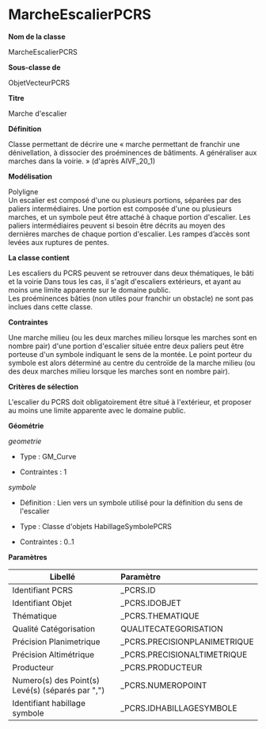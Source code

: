 # MarcheEscalierPCRS #



**Nom de la classe**

MarcheEscalierPCRS

**Sous-classe de**

ObjetVecteurPCRS

**Titre**

Marche d'escalier

**Définition**

Classe permettant de décrire une « marche permettant de franchir une dénivellation, à dissocier des proéminences de bâtiments. A généraliser aux marches dans la voirie. » (d'après AIVF_20_1)

**Modélisation**

Polyligne <br>
Un escalier est composé d'une ou plusieurs portions, séparées par des paliers intermédiaires. Une portion est composée d'une ou plusieurs marches, et un symbole peut être attaché à chaque portion d'escalier. Les paliers intermédiaires peuvent si besoin être décrits au moyen des dernières marches de chaque portion d'escalier.
Les rampes d’accès sont levées aux ruptures de pentes.  

**La classe contient**

Les escaliers du PCRS peuvent se retrouver dans deux thématiques, le bâti et la voirie Dans tous les cas, il s'agit d'escaliers extérieurs, et ayant au moins une limite apparente sur le domaine public.   
Les proéminences bâties (non utiles pour franchir un obstacle) ne sont pas inclues dans cette classe.

**Contraintes**

Une marche milieu (ou les deux marches milieu lorsque les marches sont en nombre pair) d'une portion d'escalier située entre deux paliers peut être porteuse d'un symbole indiquant le sens de la montée. Le point porteur du symbole est alors déterminé au centre du centroïde de la marche milieu (ou des deux marches milieu lorsque les marches sont en nombre pair).

**Critères de sélection**

L'escalier du PCRS doit obligatoirement être situé à l'extérieur, et proposer au moins une limite apparente avec le domaine public.

**Géométrie**

*geometrie*

- Type : GM_Curve

- Contraintes : 1

*symbole*

- Définition : Lien vers un symbole utilisé pour la définition du sens de l'escalier

- Type : Classe d'objets HabillageSymbolePCRS

- Contraintes : 0..1

**Paramètres**

| Libellé | Paramètre |
| ---------|:-------------|
|Identifiant PCRS|_PCRS.ID|
|Identifiant Objet|_PCRS.IDOBJET|
|Thématique|_PCRS.THEMATIQUE|
|Qualité Catégorisation|QUALITECATEGORISATION|
|Précision Planimetrique|_PCRS.PRECISIONPLANIMETRIQUE|
|Précision Altimétrique|_PCRS.PRECISIONALTIMETRIQUE|
|Producteur|_PCRS.PRODUCTEUR|
|Numero(s) des Point(s) Levé(s) (séparés par ",")|_PCRS.NUMEROPOINT|
|Identifiant habillage symbole|_PCRS.IDHABILLAGESYMBOLE|
